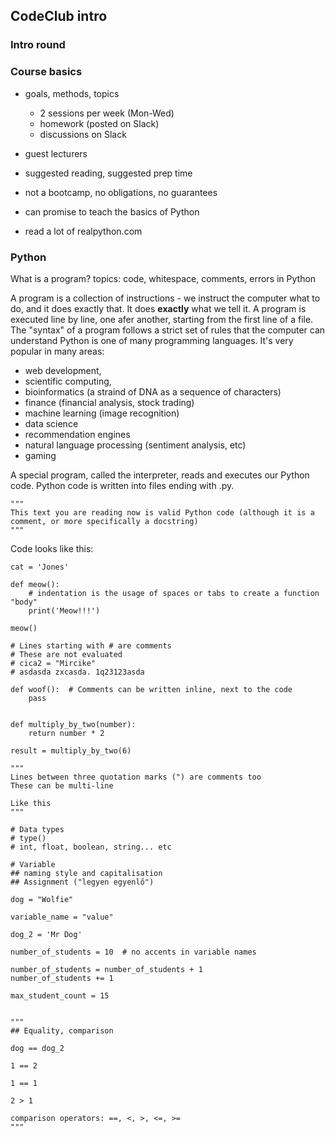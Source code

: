 ## CodeClub intro

### Intro round

### Course basics

- goals, methods, topics
  - 2 sessions per week (Mon-Wed)
  - homework (posted on Slack)
  - discussions on Slack  
- guest lecturers
- suggested reading, suggested prep time

- not a bootcamp, no obligations, no guarantees
- can promise to teach the basics of Python
- read a lot of realpython.com


### Python

What is a program?
topics: code, whitespace, comments, errors in Python

A program is a collection of instructions - we instruct the computer what to do, and it does exactly that. It does **exactly** what we tell it.
A program is executed line by line, one afer another, starting from the first line of a file. The "syntax" of a program follows a strict set of rules that the computer can understand
Python is one of many programming languages. It's very popular in many areas: 
- web development, 
- scientific computing, 
- bioinformatics (a straind of DNA as a sequence of characters)
- finance (financial analysis, stock trading)
- machine learning (image recognition)
- data science
- recommendation engines
- natural language processing (sentiment analysis, etc)
- gaming

A special program, called the interpreter, reads and executes our Python code.
Python code is written into files ending with .py.

```
"""
This text you are reading now is valid Python code (although it is a comment, or more specifically a docstring)
"""
```

Code looks like this:

```
cat = 'Jones'

def meow():
    # indentation is the usage of spaces or tabs to create a function "body"
    print('Meow!!!')

meow()

# Lines starting with # are comments
# These are not evaluated
# cica2 = "Mircike"
# asdasda zxcasda. 1q23123asda

def woof():  # Comments can be written inline, next to the code
    pass


def multiply_by_two(number):
    return number * 2

result = multiply_by_two(6)

"""
Lines between three quotation marks (") are comments too
These can be multi-line

Like this
"""

# Data types
# type()
# int, float, boolean, string... etc

# Variable
## naming style and capitalisation
## Assignment ("legyen egyenlő")

dog = "Wolfie"

variable_name = "value"

dog_2 = 'Mr Dog'

number_of_students = 10  # no accents in variable names

number_of_students = number_of_students + 1 
number_of_students += 1

max_student_count = 15


"""
## Equality, comparison

dog == dog_2 

1 == 2

1 == 1

2 > 1

comparison operators: ==, <, >, <=, >=
"""
```
